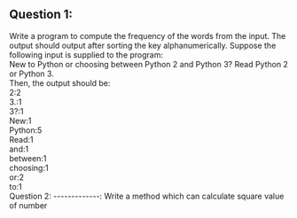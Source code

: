 Question 1:
---------------
Write a program to compute the frequency of the words from the input. The output should output after sorting the key alphanumerically. 
Suppose the following input is supplied to the program:  
New to Python or choosing between Python 2 and Python 3? Read Python 2 or Python 3.  
Then, the output should be:  
2:2  
3.:1  
3?:1  
New:1  
Python:5  
Read:1  
and:1  
between:1  
choosing:1  
or:2  
to:1  
Question 2:
-------------:
    Write a method which can calculate square value of number


